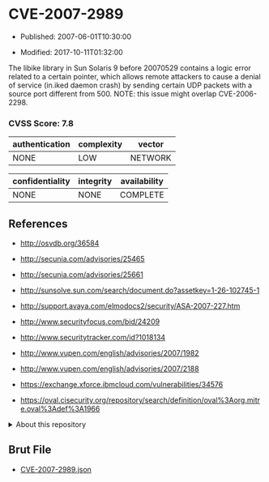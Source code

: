 # CVE-2007-2989

- Published: 2007-06-01T10:30:00

- Modified: 2017-10-11T01:32:00

The libike library in Sun Solaris 9 before 20070529 contains a logic error related to a certain pointer, which allows remote attackers to cause a denial of service (in.iked daemon crash) by sending certain UDP packets with a source port different from 500.  NOTE: this issue might overlap CVE-2006-2298.

### CVSS Score: **7.8**

| authentication | complexity | vector |
| --- | --- | --- |
| NONE | LOW | NETWORK |

| confidentiality | integrity | availability |
| --- | --- | --- |
| NONE | NONE | COMPLETE |

## References

* http://osvdb.org/36584

* http://secunia.com/advisories/25465

* http://secunia.com/advisories/25661

* http://sunsolve.sun.com/search/document.do?assetkey=1-26-102745-1

* http://support.avaya.com/elmodocs2/security/ASA-2007-227.htm

* http://www.securityfocus.com/bid/24209

* http://www.securitytracker.com/id?1018134

* http://www.vupen.com/english/advisories/2007/1982

* http://www.vupen.com/english/advisories/2007/2188

* https://exchange.xforce.ibmcloud.com/vulnerabilities/34576

* https://oval.cisecurity.org/repository/search/definition/oval%3Aorg.mitre.oval%3Adef%3A1966

<details>
<summary>About this repository</summary> 

  This repository is part of the project [Live Hack CVE](https://github.com/Live-Hack-CVE). Main website can be found [www.live-hack.org](https://www.live-hack.org) 
  
  Made by [Sn0wAlice](https://github.com/Sn0wAlice) for the people that care about security and need to have a feed of the latest CVEs. Hope you enjoy it, don't forget to star the repo and follow me on [Twitter](https://twitter.com/Sn0wAlice) and [Github](https://github.com/Sn0wAlice). And that is my [personnal website](https://www.alice-snow.me/)

  - [Home Page](https://github.com/Live-Hack-CVE)
  - [Framework](https://github.com/Live-Hack-CVE/cve-framework)
  - [CVE database](https://github.com/Live-Hack-CVE/full_database)
  - [Changelog](https://github.com/Live-Hack-CVE/Changelog)
</details>

## Brut File

* [CVE-2007-2989.json](https://raw.githubusercontent.com/Live-Hack-CVE/full_database/main/cves/2007/CVE-2007-2989.json)

